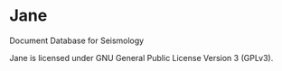 # Jane

Document Database for Seismology

Jane is licensed under GNU General Public License Version 3 (GPLv3).
